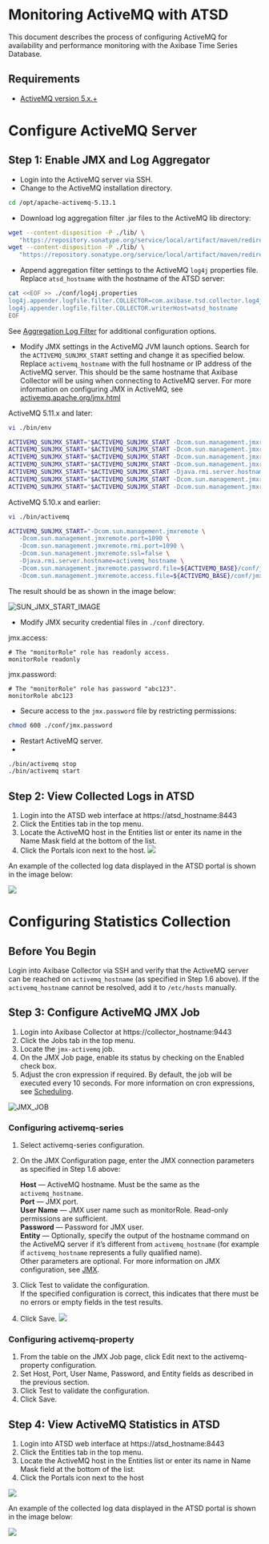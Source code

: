 # Monitoring ActiveMQ with ATSD

This document describes the process of configuring ActiveMQ for availability and performance monitoring with the Axibase Time Series Database.

## Requirements

* [ActiveMQ version 5.x.+](http://activemq.apache.org)

# Configure ActiveMQ Server

## Step 1: Enable JMX and Log Aggregator

* Login into the ActiveMQ server via SSH.
* Change to the ActiveMQ installation directory.

```sh
cd /opt/apache-activemq-5.13.1
```

*  Download log aggregation filter .jar files to the ActiveMQ lib directory:

```sh
wget --content-disposition -P ./lib/ \
   "https://repository.sonatype.org/service/local/artifact/maven/redirect?r=central-proxy&g=com.axibase&a=aggregation-log-filter&v=LATEST"
wget --content-disposition -P ./lib/ \
   "https://repository.sonatype.org/service/local/artifact/maven/redirect?r=central-proxy&g=com.axibase&a=aggregation-log-filter-log4j&v=LATEST"
```

* Append aggregation filter settings to the ActiveMQ `log4j` properties file. Replace `atsd_hostname` with the hostname of the ATSD server:

```sh
cat <<EOF >> ./conf/log4j.properties
log4j.appender.logfile.filter.COLLECTOR=com.axibase.tsd.collector.log4j.Log4jCollector
log4j.appender.logfile.filter.COLLECTOR.writerHost=atsd_hostname
EOF
```

See [Aggregation Log Filter](https://github.com/axibase/aggregation-log-filter) for additional configuration options.

* Modify JMX settings in the ActiveMQ JVM launch options.
Search for the `ACTIVEMQ_SUNJMX_START` setting and change it as specified below.
Replace `activemq_hostname` with the full hostname or IP address of the ActiveMQ server.
This should be the same hostname that Axibase Collector will be using when connecting to ActiveMQ server.
For more information on configuring JMX in ActiveMQ, see [activemq.apache.org/jmx.html](http://activemq.apache.org/jmx.html)

ActiveMQ 5.11.x and later:

```sh
vi ./bin/env
```

```sh
ACTIVEMQ_SUNJMX_START="$ACTIVEMQ_SUNJMX_START -Dcom.sun.management.jmxremote"
ACTIVEMQ_SUNJMX_START="$ACTIVEMQ_SUNJMX_START -Dcom.sun.management.jmxremote.port=1090"
ACTIVEMQ_SUNJMX_START="$ACTIVEMQ_SUNJMX_START -Dcom.sun.management.jmxremote.rmi.port=1090"
ACTIVEMQ_SUNJMX_START="$ACTIVEMQ_SUNJMX_START -Dcom.sun.management.jmxremote.ssl=false"
ACTIVEMQ_SUNJMX_START="$ACTIVEMQ_SUNJMX_START -Djava.rmi.server.hostname=activemq_hostname"
ACTIVEMQ_SUNJMX_START="$ACTIVEMQ_SUNJMX_START -Dcom.sun.management.jmxremote.password.file=${ACTIVEMQ_CONF}/jmx.password"
ACTIVEMQ_SUNJMX_START="$ACTIVEMQ_SUNJMX_START -Dcom.sun.management.jmxremote.access.file=${ACTIVEMQ_CONF}/jmx.access"
```

ActiveMQ 5.10.x and earlier:

```sh
vi ./bin/activemq
```

```sh
ACTIVEMQ_SUNJMX_START="-Dcom.sun.management.jmxremote \
   -Dcom.sun.management.jmxremote.port=1090 \
   -Dcom.sun.management.jmxremote.rmi.port=1090 \
   -Dcom.sun.management.jmxremote.ssl=false \
   -Djava.rmi.server.hostname=activemq_hostname \
   -Dcom.sun.management.jmxremote.password.file=${ACTIVEMQ_BASE}/conf/jmx.password \
   -Dcom.sun.management.jmxremote.access.file=${ACTIVEMQ_BASE}/conf/jmx.access"
```

The result should be as shown in the image below:

![SUN_JMX_START_IMAGE](https://axibase.com/wp-content/uploads/2016/03/very_new_screen.png)

* Modify JMX security credential files in `./conf` directory.

jmx.access:
```
# The "monitorRole" role has readonly access.
monitorRole readonly
```
jmx.password:
```
# The "monitorRole" role has password "abc123".
monitorRole abc123
```

* Secure access to the `jmx.password` file by restricting permissions: 

```sh
chmod 600 ./conf/jmx.password
```

* Restart ActiveMQ server.
* 
```sh
./bin/activemq stop
./bin/activemq start
```

## Step 2: View Collected Logs in ATSD

1. Login into the ATSD web interface at https://atsd_hostname:8443
1. Click the Entities tab in the top menu.
1. Locate the ActiveMQ host in the Entities list or enter its name in the Name Mask field at the bottom of the list.
1. Click the Portals icon next to the host.
![](https://axibase.com/wp-content/uploads/2016/03/enitites_list_full.png)

An example of the collected log data displayed in the ATSD portal is shown in the image below:

![](https://axibase.com/wp-content/uploads/2016/03/logging_portal_example.png)

# Configuring Statistics Collection

## Before You Begin

Login into Axibase Collector via SSH and verify that the ActiveMQ server can be reached on `activemq_hostname` (as specified in Step 1.6 above).
If the `activemq_hostname` cannot be resolved, add it to `/etc/hosts` manually.

## Step 3: Configure ActiveMQ JMX Job

1. Login into Axibase Collector at https://collector_hostname:9443
1. Click the Jobs tab in the top menu.
1. Locate the `jmx-activemq` job.
1. On the JMX Job page, enable its status by checking on the Enabled check box.
1. Adjust the cron expression if required. By default, the job will be executed every 10 seconds. For more information on cron expressions, see [Scheduling](https://github.com/axibase/axibase-collector/blob/master/scheduling.md).  

![JMX_JOB](https://axibase.com/wp-content/uploads/2016/03/jmx_job_to_configuration.png)

### Configuring activemq-series

1. Select activemq-series configuration.
1. On the JMX Configuration page, enter the JMX connection parameters as specified in Step 1.6 above:

   **Host** — ActiveMQ hostname. Must be the same as the `activemq_hostname`.  
   **Port** — JMX port.  
   **User Name** — JMX user name such as monitorRole. Read-only permissions are sufficient.  
   **Password** — Password for JMX user.  
   **Entity** — Optionally, specify the output of the hostname command on the ActiveMQ server if it’s different from `activemq_hostname` (for example if `activemq_hostname` represents a fully qualified name).  
Other parameters are optional. For more information on JMX configuration, see [JMX](https://github.com/axibase/axibase-collector/blob/master/jobs/jmx.md).   

1. Click Test to validate the configuration.  
If the specified configuration is correct, this indicates that there must be no errors or empty fields in the test results.
1. Click Save.
    ![](https://axibase.com/wp-content/uploads/2016/03/series_config_85.png)

### Configuring activemq-property

1. From the table on the JMX Job page, click Edit next to the activemq-property configuration.
1. Set Host, Port, User Name, Password, and Entity fields as described in the previous section.
1. Click Test to validate the configuration.
1. Click Save.

## Step 4: View ActiveMQ Statistics in ATSD


1. Login into ATSD web interface at https://atsd_hostname:8443
1. Click the Entities tab in the top menu.
1. Locate the ActiveMQ host in the Entities list or enter its name in Name Mask field at the bottom of the list.
1. Click the Portals icon next to the host  

![](https://axibase.com/wp-content/uploads/2016/03/enitites_list_full-450x132.png)

An example of the collected log data displayed in the ATSD portal is shown in the image below:

![](https://axibase.com/wp-content/uploads/2016/03/log_portal_example.png)
